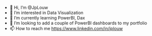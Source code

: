 - 👋 Hi, I’m @JpLouw
- 👀 I’m interested in Data Visualization
- 🌱 I’m currently learning PowerBI, Dax
- 💞️ I’m looking to add a couple of PowerBI dashboards to my portfolio
- 📫 How to reach me https://www.linkedin.com/in/jplouw

<!---
JpLouw/JpLouw is a ✨ special ✨ repository because its `README.md` (this file) appears on your GitHub profile.
You can click the Preview link to take a look at your changes.
--->
